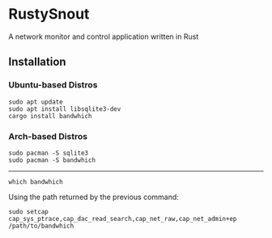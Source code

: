 # RustySnout
A network monitor and control application written in Rust

## Installation

### Ubuntu-based Distros
```
sudo apt update
sudo apt install libsqlite3-dev
cargo install bandwhich
```

### Arch-based Distros
```
sudo pacman -S sqlite3
sudo pacman -S bandwhich
```


---

```
which bandwhich
```
Using the path returned by the previous command:
```
sudo setcap cap_sys_ptrace,cap_dac_read_search,cap_net_raw,cap_net_admin+ep /path/to/bandwhich
```
